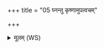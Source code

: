 +++
title = "05 घ्नन्तु कृष्णामुपत्वचम्"

+++
<details><summary>मूलम् (WS)</summary>

घ्नन्तु कृष्णामुपत्वचं सुभागमस्तु मे मुखम् ।  
यमस्य दूतो ऽस्युलूक सं पचामि ते ॥ ५ ॥
</details>
